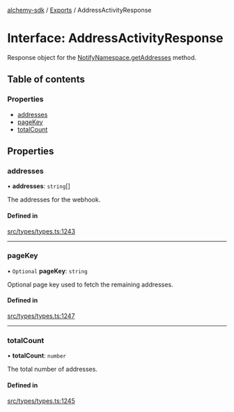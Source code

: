 [alchemy-sdk](../README.md) / [Exports](../modules.md) / AddressActivityResponse

# Interface: AddressActivityResponse

Response object for the [NotifyNamespace.getAddresses](../classes/NotifyNamespace.md#getaddresses) method.

## Table of contents

### Properties

- [addresses](AddressActivityResponse.md#addresses)
- [pageKey](AddressActivityResponse.md#pagekey)
- [totalCount](AddressActivityResponse.md#totalcount)

## Properties

### addresses

• **addresses**: `string`[]

The addresses for the webhook.

#### Defined in

[src/types/types.ts:1243](https://github.com/alchemyplatform/alchemy-sdk-js/blob/873c9882/src/types/types.ts#L1243)

___

### pageKey

• `Optional` **pageKey**: `string`

Optional page key used to fetch the remaining addresses.

#### Defined in

[src/types/types.ts:1247](https://github.com/alchemyplatform/alchemy-sdk-js/blob/873c9882/src/types/types.ts#L1247)

___

### totalCount

• **totalCount**: `number`

The total number of addresses.

#### Defined in

[src/types/types.ts:1245](https://github.com/alchemyplatform/alchemy-sdk-js/blob/873c9882/src/types/types.ts#L1245)
